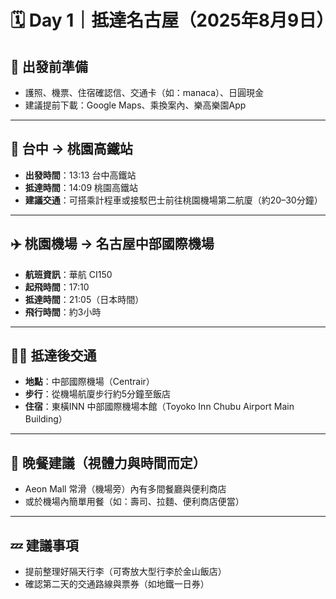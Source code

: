 # 🗓 Day 1｜抵達名古屋（2025年8月9日）

## 🧳 出發前準備
- 護照、機票、住宿確認信、交通卡（如：manaca）、日圓現金
- 建議提前下載：Google Maps、乘換案內、樂高樂園App

---

## 🚄 台中 → 桃園高鐵站
- **出發時間**：13:13 台中高鐵站
- **抵達時間**：14:09 桃園高鐵站
- **建議交通**：可搭乘計程車或接駁巴士前往桃園機場第二航廈（約20–30分鐘）

---

## ✈️ 桃園機場 → 名古屋中部國際機場
- **航班資訊**：華航 CI150
- **起飛時間**：17:10
- **抵達時間**：21:05（日本時間）
- **飛行時間**：約3小時

---

## 🚶‍♂️ 抵達後交通
- **地點**：中部國際機場（Centrair）
- **步行**：從機場航廈步行約5分鐘至飯店
- **住宿**：東橫INN 中部國際機場本館（Toyoko Inn Chubu Airport Main Building）

---

## 🍱 晚餐建議（視體力與時間而定）
- Aeon Mall 常滑（機場旁）內有多間餐廳與便利商店
- 或於機場內簡單用餐（如：壽司、拉麵、便利商店便當）

---

## 💤 建議事項
- 提前整理好隔天行李（可寄放大型行李於金山飯店）
- 確認第二天的交通路線與票券（如地鐵一日券）
